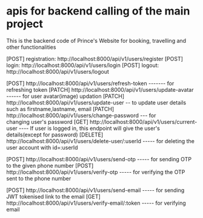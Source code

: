 # apis for backend calling of the main project 

This is the backend code of Prince's Website for booking, travelling and other functionalities


[POST] registration: http://localhost:8000/api/v1/users/register
[POST] login: http://localhost:8000/api/v1/users/login
[POST] logout: http://localhost:8000/api/v1/users/logout

[POST]  http://localhost:8000/api/v1/users/refresh-token        ------- for refreshing token
[PATCH]  http://localhost:8000/api/v1/users/update-avatar       ------ for user avatar(image) updation
[PATCH]  http://localhost:8000/api/v1/users/update-user         -- to update user details such as firstname,lastname, email
[PATCH]  http://localhost:8000/api/v1/users/change-password     --- for changing user's password
[GET]  http://localhost:8000/api/v1/users/current-user          ---- If user is logged in, this endpoint will give the user's details(except for password)
[DELETE] http://localhost:8000/api/v1/users/delete-user/:userId ----- for deleting the user account with id=:userId

[POST] http://localhost:8000/api/v1/users/send-otp              ----- for sending OTP to the given phone number
[POST] http://localhost:8000/api/v1/users/verify-otp            ----- for verifying the OTP sent to the phone number

[POST] http://localhost:8000/api/v1/users/send-email              ----- for sending JWT tokenised link to the email
[GET] http://localhost:8000/api/v1/users/verify-email/:token      ----- for verifying email



